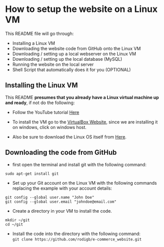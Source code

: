 # How to setup the website on a Linux VM

This README file will go through:

* Installing a Linux VM
* Downloading the website code from GitHub onto the Linux VM
* Downloading / setting up a local webserver on the Linux VM
* Downloading / setting up the local database (MySQL)
* Running the website on the local server
* Shell Script that automatically does it for you (OPTIONAL)

## Installing the Linux VM

This README **presumes that you already have a Linux virtual machine up and ready**, if not do the following:

- Follow the YouTube tutorial [Here](https://www.youtube.com/watch?v=hvkJv71PsCs&ab_channel=GaryExplains)

- To install the VM go to the [VirtualBox Website](https://www.virtualbox.org/wiki/Downloads), since we are
installing it on windows, click on windows host.

- Also be sure to download the Linux OS itself from [Here](https://www.kali.org/get-kali/#kali-platforms).

## Downloading the code from GitHub

* first open the terminal and install git with the following command: <br>

```sudo apt-get install git```

* Set up your Git account on the Linux VM with the following commands replacing the example with your account details: <br>

```git config --global user.name "John Doe" ```<br>
```git config --global user.email "johndoe@email.com"```

* Create a directory in your VM to install the code.

```mkdir ~/git```<br>
```cd ~/git```

* Install the code into the directory with the following command: <br>
```git clone https://github.com/rodigb/e-commerce_website.git```



